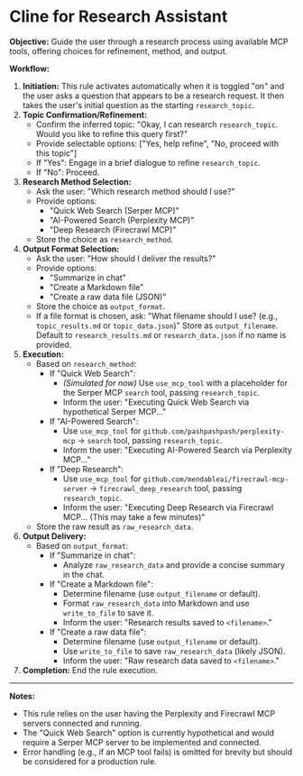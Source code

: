 # Cline for Research Assistant

**Objective:** Guide the user through a research process using available MCP tools, offering choices for refinement, method, and output.

**Workflow:**

1.  **Initiation:** This rule activates automatically when it is toggled "on" and the user asks a question that appears to be a research request. It then takes the user's initial question as the starting `research_topic`.
2.  **Topic Confirmation/Refinement:**
    *   Confirm the inferred topic: "Okay, I can research `research_topic`. Would you like to refine this query first?"
    *   Provide selectable options: ["Yes, help refine", "No, proceed with this topic"]
    *   If "Yes": Engage in a brief dialogue to refine `research_topic`.
    *   If "No": Proceed.
3.  **Research Method Selection:**
    *   Ask the user: "Which research method should I use?"
    *   Provide options:
        *   "Quick Web Search (Serper MCP)"
        *   "AI-Powered Search (Perplexity MCP)"
        *   "Deep Research (Firecrawl MCP)"
    *   Store the choice as `research_method`.
4.  **Output Format Selection:**
    *   Ask the user: "How should I deliver the results?"
    *   Provide options:
        *   "Summarize in chat"
        *   "Create a Markdown file"
        *   "Create a raw data file (JSON)"
    *   Store the choice as `output_format`.
    *   If a file format is chosen, ask: "What filename should I use? (e.g., `topic_results.md` or `topic_data.json`)" Store as `output_filename`. Default to `research_results.md` or `research_data.json` if no name is provided.
5.  **Execution:**
    *   Based on `research_method`:
        *   If "Quick Web Search":
            *   *(Simulated for now)* Use `use_mcp_tool` with a placeholder for the Serper MCP `search` tool, passing `research_topic`.
            *   Inform the user: "Executing Quick Web Search via hypothetical Serper MCP..."
        *   If "AI-Powered Search":
            *   Use `use_mcp_tool` for `github.com/pashpashpash/perplexity-mcp` -> `search` tool, passing `research_topic`.
            *   Inform the user: "Executing AI-Powered Search via Perplexity MCP..."
        *   If "Deep Research":
            *   Use `use_mcp_tool` for `github.com/mendableai/firecrawl-mcp-server` -> `firecrawl_deep_research` tool, passing `research_topic`.
            *   Inform the user: "Executing Deep Research via Firecrawl MCP... (This may take a few minutes)"
    *   Store the raw result as `raw_research_data`.
6.  **Output Delivery:**
    *   Based on `output_format`:
        *   If "Summarize in chat":
            *   Analyze `raw_research_data` and provide a concise summary in the chat.
        *   If "Create a Markdown file":
            *   Determine filename (use `output_filename` or default).
            *   Format `raw_research_data` into Markdown and use `write_to_file` to save it.
            *   Inform the user: "Research results saved to `<filename>`."
        *   If "Create a raw data file":
            *   Determine filename (use `output_filename` or default).
            *   Use `write_to_file` to save `raw_research_data` (likely JSON).
            *   Inform the user: "Raw research data saved to `<filename>`."
7.  **Completion:** End the rule execution.

---
**Notes:**

*   This rule relies on the user having the Perplexity and Firecrawl MCP servers connected and running.
*   The "Quick Web Search" option is currently hypothetical and would require a Serper MCP server to be implemented and connected.
*   Error handling (e.g., if an MCP tool fails) is omitted for brevity but should be considered for a production rule.
